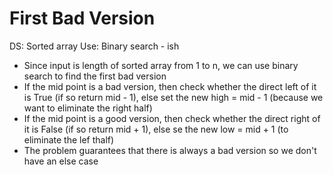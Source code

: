 # First Bad Version

DS: Sorted array
Use: Binary search - ish

- Since input is length of sorted array from 1 to n, we can use binary search to find the first bad version
- If the mid point is a bad version, then check whether the direct left of it is True (if so return mid - 1), else set the new high = mid - 1 (because we want to eliminate the right half)
- If the mid point is a good version, then check whether the direct right of it is False (if so return mid + 1), else se the new low = mid + 1 (to eliminate the lef thalf)
- The problem guarantees that there is always a bad version so we don't have an else case
